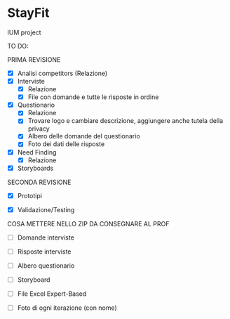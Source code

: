 # StayFit
IUM project 

TO DO:

PRIMA REVISIONE
  - [x] Analisi competitors (Relazione)
  - [x] Interviste
      - [x] Relazione 
      - [x] File con domande e tutte le risposte in ordine
  - [x] Questionario
      - [x] Relazione 
      - [x] Trovare logo e cambiare descrizione, aggiungere anche tutela della privacy
      - [x] Albero delle domande del questionario
      - [x] Foto dei dati delle risposte
  - [x] Need Finding
      - [x] Relazione
  - [x] Storyboards
  
 SECONDA REVISIONE
  - [x] Prototipi
  - [x] Validazione/Testing
  
  
  COSA METTERE NELLO ZIP DA CONSEGNARE AL PROF 
  - [ ] Domande interviste
  - [ ] Risposte interviste
  - [ ] Albero questionario
  - [ ] Storyboard
  - [ ] File Excel Expert-Based
  - [ ] Foto di ogni iterazione (con nome)

  
